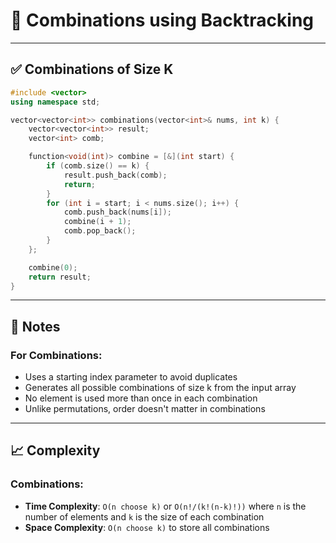 # 🔢 Combinations using Backtracking

---

## ✅ Combinations of Size K

```cpp
#include <vector>
using namespace std;

vector<vector<int>> combinations(vector<int>& nums, int k) {
    vector<vector<int>> result;
    vector<int> comb;

    function<void(int)> combine = [&](int start) {
        if (comb.size() == k) {
            result.push_back(comb);
            return;
        }
        for (int i = start; i < nums.size(); i++) {
            comb.push_back(nums[i]);
            combine(i + 1);
            comb.pop_back();
        }
    };

    combine(0);
    return result;
}
```

---

## 📘 Notes

### For Combinations:
- Uses a starting index parameter to avoid duplicates
- Generates all possible combinations of size k from the input array
- No element is used more than once in each combination
- Unlike permutations, order doesn't matter in combinations

---

## 📈 Complexity

### Combinations:
- **Time Complexity**: `O(n choose k)` or `O(n!/(k!(n-k)!))` where `n` is the number of elements and `k` is the size of each combination
- **Space Complexity**: `O(n choose k)` to store all combinations 